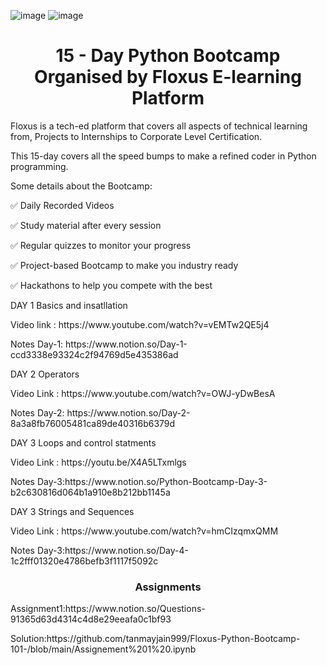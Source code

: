 
![image](https://user-images.githubusercontent.com/84551574/123964931-99672c80-d9d1-11eb-957b-d5293415b312.png)
![image](https://user-images.githubusercontent.com/84551574/123964984-a6841b80-d9d1-11eb-839b-ee1db32ff2fc.png)

 <h1 align="center"> 15 - Day Python Bootcamp Organised by Floxus E-learning Platform </h1>

Floxus is a tech-ed platform that covers all aspects of technical learning from, Projects to Internships to Corporate Level Certification.

This 15-day covers all the speed bumps to make  a refined coder in Python programming.

Some details about the Bootcamp:

<p>✅ Daily Recorded Videos</p>
<p>✅ Study material after every session</p>
<p>✅ Regular quizzes to monitor your progress</p>
<p>✅ Project-based Bootcamp to make you industry ready</p>
<p>✅ Hackathons to help you compete with the best</p>

<p> DAY 1 Basics and insatllation</p> 
Video link : https://www.youtube.com/watch?v=vEMTw2QE5j4 
<p>Notes Day-1: https://www.notion.so/Day-1-ccd3338e93324c2f94769d5e435386ad</p>
<p> DAY 2 Operators  </p>
Video Link : https://www.youtube.com/watch?v=OWJ-yDwBesA
<p>Notes Day-2: https://www.notion.so/Day-2-8a3a8fb76005481ca89de40316b6379d</p>
<p> DAY 3  Loops and control statments   </p>
Video Link : https://youtu.be/X4A5LTxmlgs
<p>Notes Day-3:https://www.notion.so/Python-Bootcamp-Day-3-b2c630816d064b1a910e8b212bb1145a </p>
<p> DAY 3  Strings and Sequences  </p>
Video Link : https://www.youtube.com/watch?v=hmCIzqmxQMM
<p>Notes Day-3:https://www.notion.so/Day-4-1c2fff01320e4786befb3f1117f5092c</p>

<h3 align="center" > Assignments </h3> 
<p> Assignment1:https://www.notion.so/Questions-91365d63d4314c4d8e29eeafa0c1bf93 </P>
Solution:https://github.com/tanmayjain999/Floxus-Python-Bootcamp-101-/blob/main/Assignement%201%20.ipynb
